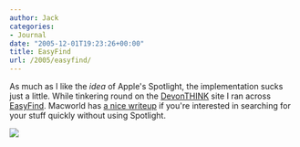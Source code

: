 ```yaml
---
author: Jack
categories:
- Journal
date: "2005-12-01T19:23:26+00:00"
title: EasyFind
url: /2005/easyfind/
---
```


As much as I like the _idea_ of Apple's Spotlight, the implementation sucks just a little. While tinkering round on the [DevonTHINK][1] site I ran across [EasyFind][2]. Macworld has [a nice writeup][3] if you're interested in searching for your stuff quickly without using Spotlight.
  

  
![][4]

 [1]: http://www.devon-technologies.com/products/devonthink/overview.php
 [2]: http://www.devon-technologies.com/products/freeware/applications.php
 [3]: http://www.macworld.com/weblogs/macgems/2005/12/easyfind/index.php?lsrc=mwrss
 [4]: /files/easyfind.png